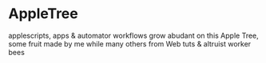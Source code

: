 AppleTree
=========

applescripts, apps &amp; automator workflows grow abudant on this Apple Tree, some fruit made by me while many others from Web tuts &amp; altruist worker bees
